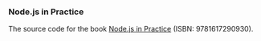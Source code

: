 ### Node.js in Practice

The source code for the book [Node.js in Practice](http://manning.com/young/) (ISBN: 9781617290930).
